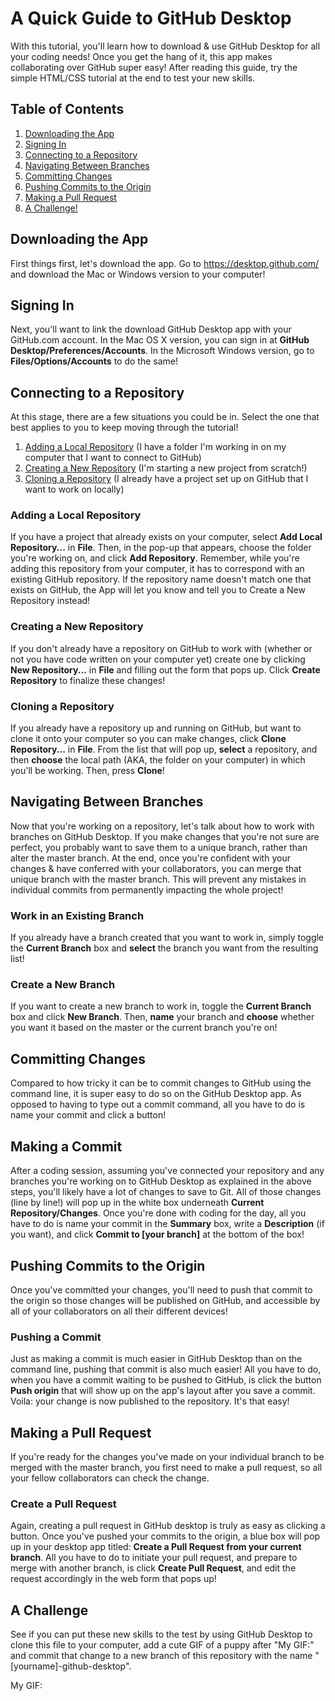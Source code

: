 # A Quick Guide to GitHub Desktop
With this tutorial, you'll learn how to download & use GitHub Desktop for all your coding needs! Once you get the hang of it, this app makes collaborating over GitHub super easy! After reading this guide, try the simple HTML/CSS tutorial at the end to test your new skills.

## Table of Contents
1. [Downloading the App](#downloading-the-app)
2. [Signing In](#signing-in)
3. [Connecting to a Repository](#connecting-to-a-repository)
4. [Navigating Between Branches](#navigating-between-branches)
5. [Committing Changes](#committing-changes)
6. [Pushing Commits to the Origin](#pushing-commits-to-the-origin)
7. [Making a Pull Request](#making-a-pull-request)
8. [A Challenge!](#a-challenge)

## Downloading the App
First things first, let's download the app. Go to https://desktop.github.com/ and download the Mac or Windows version to your computer!

## Signing In
Next, you'll want to link the download GitHub Desktop app with your GitHub.com account. In the Mac OS X version, you can sign in at **GitHub Desktop/Preferences/Accounts**. In the Microsoft Windows version, go to **Files/Options/Accounts** to do the same!

## Connecting to a Repository
At this stage, there are a few situations you could be in. Select the one that best applies to you to keep moving through the tutorial!
1. [Adding a Local Repository](#adding-a-local-repository) (I have a folder I'm working in on my computer that I want to connect to GitHub)
2. [Creating a New Repository](#creating-a-new-repository) (I'm starting a new project from scratch!)
3. [Cloning a Repository](#cloning-a-repository) (I already have a project set up on GitHub that I want to work on locally)

### Adding a Local Repository
If you have a project that already exists on your computer, select **Add Local Repository...** in **File**. Then, in the pop-up that appears, choose the folder you're working on, and click **Add Repository**. Remember, while you're adding this repository from your computer, it has to correspond with an existing GitHub repository. If the repository name doesn't match one that exists on GitHub, the App will let you know and tell you to Create a New Repository instead!

### Creating a New Repository
If you don't already have a repository on GitHub to work with (whether or not you have code written on your computer yet) create one by clicking **New Repository...** in **File** and filling out the form that pops up. Click **Create Repository** to finalize these changes!

### Cloning a Repository
If you already have a repository up and running on GitHub, but want to clone it onto your computer so you can make changes, click **Clone Repository...** in **File**. From the list that will pop up, **select** a repository, and then **choose** the local path (AKA, the folder on your computer) in which you'll be working. Then, press **Clone**!

## Navigating Between Branches
Now that you're working on a repository, let's talk about how to work with branches on GitHub Desktop. If you make changes that you're not sure are perfect, you probably want to save them to a unique branch, rather than alter the master branch. At the end, once you're confident with your changes & have conferred with your collaborators, you can merge that unique branch with the master branch. This will prevent any mistakes in individual commits from permanently impacting the whole project!
### Work in an Existing Branch
If you already have a branch created that you want to work in, simply toggle the **Current Branch** box and **select** the branch you want from the resulting list!
### Create a New Branch
If you want to create a new branch to work in, toggle the **Current Branch** box and click **New Branch**. Then, **name** your branch and **choose** whether you want it based on the master or the current branch you're on!

## Committing Changes
Compared to how tricky it can be to commit changes to GitHub using the command line, it is super easy to do so on the GitHub Desktop app. As opposed to having to type out a commit command, all you have to do is name your commit and click a button!
## Making a Commit
After a coding session, assuming you've connected your repository and any branches you're working on to GitHub Desktop as explained in the above steps, you'll likely have a lot of changes to save to Git. All of those changes (line by line!) will pop up in the white box underneath **Current Repository/Changes**. Once you're done with coding for the day, all you have to do is name your commit in the **Summary** box, write a **Description** (if you want), and click **Commit to [your branch]** at the bottom of the box!

## Pushing Commits to the Origin
Once you've committed your changes, you'll need to push that commit to the origin so those changes will be published on GitHub, and accessible by all of your collaborators on all their different devices!
### Pushing a Commit
Just as making a commit is much easier in GitHub Desktop than on the command line, pushing that commit is also much easier! All you have to do, when you have a commit waiting to be pushed to GitHub, is click the button **Push origin** that will show up on the app's layout after you save a commit. Voila: your change is now published to the repository. It's that easy!

## Making a Pull Request
If you're ready for the changes you've made on your individual branch to be merged with the master branch, you first need to make a pull request, so all your fellow collaborators can check the change.
### Create a Pull Request
Again, creating a pull request in GitHub desktop is truly as easy as clicking a button. Once you've pushed your commits to the origin, a blue box will pop up in your desktop app titled: **Create a Pull Request from your current branch**. All you have to do to initiate your pull request, and prepare to merge with another branch, is click **Create Pull Request**, and edit the request accordingly in the web form that pops up!

## A Challenge
See if you can put these new skills to the test by using GitHub Desktop to clone this file to your computer, add a cute GIF of a puppy after "My GIF:" and commit that change to a new branch of this repository with the name "[yourname]-github-desktop". 

My GIF: 
